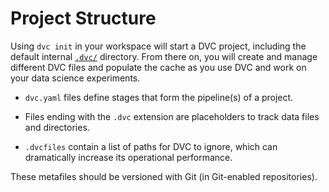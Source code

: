 # Project Structure

Using `dvc init` in your <abbr>workspace</abbr> will start a <abbr>DVC
project</abbr>, including the default internal
[`.dvc/`](/doc/user-guide/project-structure/internal-files) directory. From
there on, you will create and manage different DVC files and populate the
<abbr>cache</abbr> as you use DVC and work on your data science experiments.

- `dvc.yaml` files define stages that form the pipeline(s) of a project.

- Files ending with the `.dvc` extension are placeholders to track data files
  and directories.

- `.dvcfiles` contain a list of paths for DVC to ignore, which can dramatically
  increase its operational performance.

These metafiles should be versioned with Git (in Git-enabled
<abbr>repositories</abbr>).
